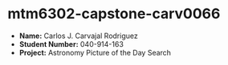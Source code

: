 # mtm6302-capstone-carv0066

- **Name:** Carlos J. Carvajal Rodriguez
- **Student Number:** 040-914-163
- **Project:** Astronomy Picture of the Day Search